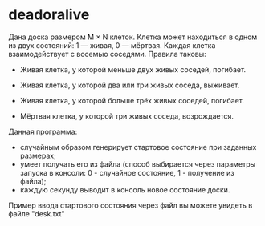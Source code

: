 # deadoralive
 Дана доска размером M × N клеток. Клетка может находиться в одном из двух состояний: 1 — живая, 0 — мёртвая. Каждая клетка взаимодействует с восемью соседями. Правила таковы:

* Живая клетка, у которой меньше двух живых соседей, погибает.

* Живая клетка, у которой два или три живых соседа, выживает.

* Живая клетка, у которой больше трёх живых соседей, погибает.

* Мёртвая клетка, у которой три живых соседа, возрождается.

 Данная программа:
* случайным образом генерирует стартовое состояние при заданных размерах;
* умеет получать его из файла (способ выбирается через параметры запуска в консоли: 0 - случайное состояние, 1 - получение из файла);
* каждую секунду выводит в консоль новое состояние доски.

Пример ввода стартового состояния через файл вы можете увидеть в файле "desk.txt"
